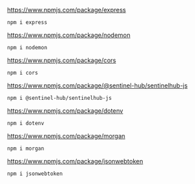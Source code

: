 https://www.npmjs.com/package/express

```npm i express```

https://www.npmjs.com/package/nodemon

```npm i nodemon```

https://www.npmjs.com/package/cors

```npm i cors```

https://www.npmjs.com/package/@sentinel-hub/sentinelhub-js

```npm i @sentinel-hub/sentinelhub-js```

https://www.npmjs.com/package/dotenv

```npm i dotenv```

https://www.npmjs.com/package/morgan

```npm i morgan```

https://www.npmjs.com/package/jsonwebtoken

```npm i jsonwebtoken```
